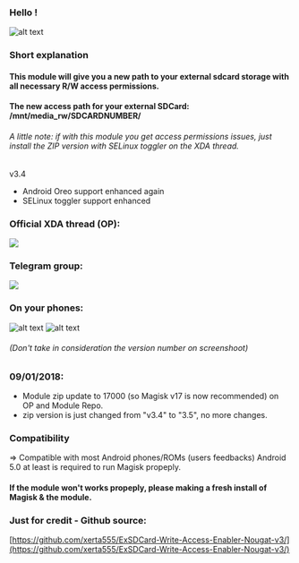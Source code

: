 ### Hello !

![alt text](https://image.ibb.co/cdgBzx/401005microsdcardicon66397.png "Logo ExSDCard")

### Short explanation
#### This module will give you a new path to your external sdcard storage with all necessary R/W access permissions.

#### The new access path for your external SDCard: /mnt/media_rw/SDCARDNUMBER/

###### A little note: if with this module you get access permissions issues, just install the ZIP version with SELinux toggler on the XDA thread.

v3.4
- Android Oreo support enhanced again
- SELinux toggler support enhanced

### Official XDA thread (OP):
<a href="https://forum.xda-developers.com/apps/magisk/module-exsdcard-write-access-enabler-t3670428"><img src="https://img.shields.io/badge/XDA-Thread-yellow.svg?longCache=true&style=flat-square"></a><br />

### Telegram group:
<a href="https://t.me/exsdcard<img"><img src="https://img.shields.io/badge/Telegram-Channel-blue.svg?longCache=true&style=flat-square"></a>

### On your phones:
![alt text](https://image.ibb.co/hRkRXH/435669_Screenshot20171008172017.png "SCR_Onyourphone1")
![alt text](https://image.ibb.co/h9rYCH/944605_Screenshot20170909143851.png "SCR_Onyourphone2")
###### (Don't take in consideration the version number on screenshoot)

### 09/01/2018:
- Module zip update to 17000 (so Magisk v17 is now recommended) on OP and Module Repo.
- zip version is just changed from "v3.4" to "3.5", no more changes.


### Compatibility
=> Compatible with most Android phones/ROMs (users feedbacks)
Android 5.0 at least is required to run Magisk propeply.


#### If the module won't works propeply, please making a fresh install of Magisk & the module.


### Just for credit - Github source: <br />
[https://github.com/xerta555/ExSDCard-Write-Access-Enabler-Nougat-v3/](https://github.com/xerta555/ExSDCard-Write-Access-Enabler-Nougat-v3/)
